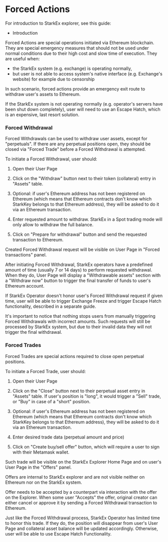 # Forced Actions

For introduction to StarkEx explorer, see this guide:

* Introduction

Forced Actions are special operations initiated via Ethereum blockchain. They are special emergency measures that should not be used under normal conditions due to their high cost and slow time of execution. They are useful when:

* the StarkEx system (e.g. exchange) is operating normally,
* but user is not able to access system's native interface (e.g. Exchange's website) for example due to censorship

In such scenario, forced actions provide an emergency exit route to withdraw user's assets to Ethereum.

If the StarkEx system is not operating normally (e.g. operator's servers have been shut down completely), user will need to use an Escape Hatch, which is an expensive, last resort solution.

### Forced Withdrawal

Forced Withdrawals can be used to withdraw user assets, except for "perpetuals". If there are any perpetual positions open, they should be closed via "Forced Trade" before a Forced Withdrawal is attempted.

To initiate a Forced Withdrawal, user should:

1. Open their User Page

1. Click on the "Withdraw" button next to their token (collateral) entry in "Assets" table.

1. Optional: if user's Ethereum address has not been registered on Ethereum (which means that Ethereum contracts don't know which StarkKey belongs to that Ethereum address), they will be asked to do it via an Ethereum transaction.

1. Enter requested amount to withdraw. StarkEx in a Spot trading mode will only allow to withdraw the full balance.

1. Click on "Prepare for withdrawal" button and send the requested transaction to Ethereum.

Created Forced Withdrawal request will be visible on User Page in "Forced transactions" panel.

After initiating Forced Withdrawal, StarkEx operators have a predefined amount of time (usually 7 or 14 days) to perform requested withdrawal. When they do, User Page will display a "Withdrawable assets" section with a "Withdraw now" button to trigger the final transfer of funds to user's Ethereum account.

If StarkEx Operator doesn't honor user's Forced Withdrawal request if given time, user will be able to trigger Exchange Freeze and trigger Escape Hatch functionality, described in a separate guide.

It's important to notice that nothing stops users from manually triggering Forced Withdrawals with incorrect amounts. Such requests will still be processed by StarkEx system, but due to their invalid data they will not trigger the final withdrawal.

### Forced Trades

Forced Trades are special actions required to close open perpetual positions. 

To initiate a Forced Trade, user should:

1. Open their User Page

1. Click on the "Close" button next to their perpetual asset entry in "Assets" table. If user's position is "long", it would trigger a "Sell" trade, or "Buy" in case of a "short" position.

1. Optional: if user's Ethereum address has not been registered on Ethereum (which means that Ethereum contracts don't know which StarkKey belongs to that Ethereum address), they will be asked to do it via an Ethereum transaction.

1. Enter desired trade data (perpetual amount and price)

1. Click on "Create buy/sell offer" button, which will require a user to sign with their Metamask wallet.


Such trade will be visible on the StarkEx Explorer Home Page and on user's User Page in the "Offers" panel.

Offers are internal to StarkEx explorer and are not visible neither on Ethereum nor on the StarkEx system.

Offer needs to be accepted by a counterpart via interaction with the offer on the Explorer. When some user "Accepts" the offer, original creator can either cancel or approve it by sending a Forced Withdrawal transaction to Ethereum.

Just like the Forced Withdrawal process, StarkEx Operator has limited time to honor this trade. If they do, the position will disappear from user's User Page and collateral asset balance will be updated accordingly. Otherwise, user will be able to use Escape Hatch Functionality.